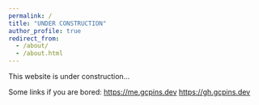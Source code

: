 ```yaml
---
permalink: /
title: "UNDER CONSTRUCTION"
author_profile: true
redirect_from: 
  - /about/
  - /about.html
---
```


This website is under construction...

Some links if you are bored:
https://me.gcpins.dev
https://gh.gcpins.dev
